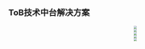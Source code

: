 ### ToB技术中台解决方案

<div align="center"><img src="https://z3.ax1x.com/2021/08/25/hZIY0s.png" style="zoom:38%;" /></div>

<div align="center"><img src="https://z3.ax1x.com/2021/08/25/hZI11S.png" style="zoom:38%;" /></div>

<div align="center"><img src="https://z3.ax1x.com/2021/08/25/hZIt7n.png" style="zoom:38%;" /></div>

<div align="center"><img src="https://z3.ax1x.com/2021/08/25/hZIUkq.png" style="zoom:38%;" /></div>

<div align="center"><img src="https://z3.ax1x.com/2021/08/25/hZIat0.png" style="zoom:38%;" /></div>


